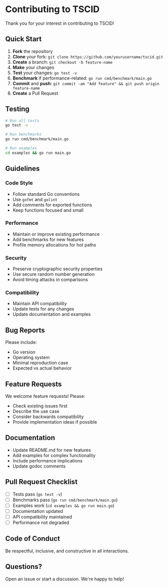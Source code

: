 # Contributing to TSCID

Thank you for your interest in contributing to TSCID! 

## Quick Start

1. **Fork** the repository
2. **Clone** your fork: `git clone https://github.com/yourusername/tscid.git`
3. **Create** a branch: `git checkout -b feature-name`
4. **Make** your changes
5. **Test** your changes: `go test -v`
6. **Benchmark** if performance-related: `go run cmd/benchmark/main.go`
7. **Commit** and **push**: `git commit -am "Add feature" && git push origin feature-name`
8. **Create** a Pull Request

## Testing

```bash
# Run all tests
go test -v

# Run benchmarks
go run cmd/benchmark/main.go

# Run examples
cd examples && go run main.go
```

## Guidelines

### Code Style
- Follow standard Go conventions
- Use `gofmt` and `golint`
- Add comments for exported functions
- Keep functions focused and small

### Performance
- Maintain or improve existing performance
- Add benchmarks for new features
- Profile memory allocations for hot paths

### Security
- Preserve cryptographic security properties
- Use secure random number generation
- Avoid timing attacks in comparisons

### Compatibility
- Maintain API compatibility
- Update tests for any changes
- Update documentation and examples

## Bug Reports

Please include:
- Go version
- Operating system
- Minimal reproduction case
- Expected vs actual behavior

## Feature Requests

We welcome feature requests! Please:
- Check existing issues first
- Describe the use case
- Consider backwards compatibility
- Provide implementation ideas if possible

## Documentation

- Update README.md for new features
- Add examples for complex functionality
- Include performance implications
- Update godoc comments

## Pull Request Checklist

- [ ] Tests pass (`go test -v`)
- [ ] Benchmarks pass (`go run cmd/benchmark/main.go`)
- [ ] Examples work (`cd examples && go run main.go`)
- [ ] Documentation updated
- [ ] API compatibility maintained
- [ ] Performance not degraded

## Code of Conduct

Be respectful, inclusive, and constructive in all interactions.

## Questions?

Open an issue or start a discussion. We're happy to help!

